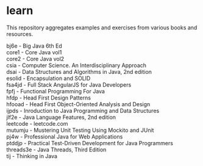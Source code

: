 # learn
This repository aggregates examples and exercises from various books and resources.

bj6e - Big Java 6th Ed  
core1 - Core Java vol1  
core2 - Core Java vol2  
csia - Computer Science. An Interdisciplinary Approach  
dsai - Data Structures and Algorithms in Java, 2nd edition  
esolid - Encapsulation and SOLID  
fsa4jd - Full Stack AngularJS for Java Developers  
fpfj - Functional Programming For Java  
hfdp - Head First Design Patterns  
hfooad - Head First Object-Oriented Analysis and Design  
ijpds - Inroduction to Java Programming and Data Structures  
jlf2e - Java Language Features, 2nd edition  
leetcode - leetcode.com  
mutumju - Mustering Unit Testing Using Mockito and JUnit  
pj4w - Professional Java for Web Applications  
ptddjp - Practical Test-Driven Development for Java Programmers  
threads3e - Java Threads, Third Edition  
tij - Thinking in Java  
